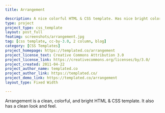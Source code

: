```yaml
---
title: Arrangement

description: A nice colorful HTML & CSS template. Has nice bright colors and a clean look and feel.
type: project
project_type: css_template
layout: post_full
featimg: screenshots/arrangement.jpg
tag: [css template, cc-by-3.0, 2 column, blog]
category: [CSS Templates]
project_homepage: https://templated.co/arrangement
project_license_text: Creative Commons Attribution 3.0
project_license_link: https://creativecommons.org/licenses/by/3.0/
project_created: 2011-04-22
project_author_name: templated.co
project_author_link: https://templated.co/
project_demo_link: https://templated.co/arrangement
layout_type: Fixed Width

---
```

Arrangement is a clean, colorful, and bright HTML & CSS template. It also has a clean look and feel.
